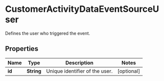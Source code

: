 

# CustomerActivityDataEventSourceUser

Defines the user who triggered the event.

## Properties

| Name | Type | Description | Notes |
|------------ | ------------- | ------------- | -------------|
|**id** | **String** | Unique identifier of the user. |  [optional] |



